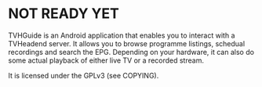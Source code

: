 # NOT READY YET

TVHGuide is an Android application that enables you to interact with a
TVHeadend server. It allows you to browse programme listings, schedual
recordings and search the EPG. Depending on your hardware, it can also
do some actual playback of either live TV or a recorded stream. 

It is licensed under the GPLv3 (see COPYING).
